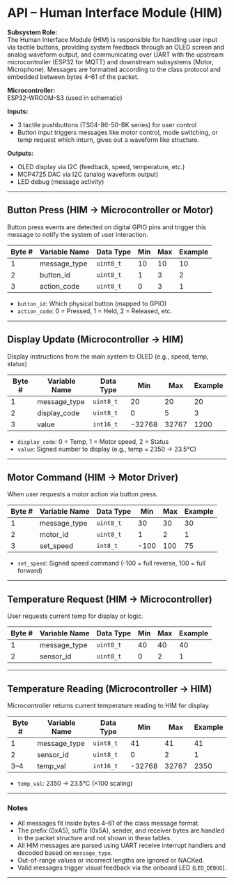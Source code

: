 # API – Human Interface Module (HIM)

**Subsystem Role:**  
The Human Interface Module (HIM) is responsible for handling user input via tactile buttons, providing system feedback through an OLED screen and analog waveform output, and communicating over UART with the upstream microcontroller (ESP32 for MQTT) and downstream subsystems (Motor, Microphone). Messages are formatted according to the class protocol and embedded between bytes 4–61 of the packet.

**Microcontroller:**  
ESP32-WROOM-S3 (used in schematic)

**Inputs:**
- 3 tactile pushbuttons (TS04-86-50-BK series) for user control
- Button input triggers messages like motor control, mode switching, or temp request which inturn, gives out a waveform like structure. 

**Outputs:**
- OLED display via I2C (feedback, speed, temperature, etc.)
- MCP4725 DAC via I2C (analog waveform output)
- LED debug (message activity)

---

## Button Press (HIM → Microcontroller or Motor)

Button press events are detected on digital GPIO pins and trigger this message to notify the system of user interaction.

| Byte # | Variable Name | Data Type | Min | Max | Example |
|--------|---------------|-----------|-----|-----|---------|
| 1 | message_type | `uint8_t` | 10 | 10 | 10 |
| 2 | button_id | `uint8_t` | 1 | 3 | 2 |
| 3 | action_code | `uint8_t` | 0 | 3 | 1 |

- `button_id`: Which physical button (mapped to GPIO)
- `action_code`: 0 = Pressed, 1 = Held, 2 = Released, etc.

---

## Display Update (Microcontroller → HIM)

Display instructions from the main system to OLED (e.g., speed, temp, status)

| Byte # | Variable Name | Data Type | Min | Max | Example |
|--------|---------------|-----------|-----|-----|---------|
| 1 | message_type | `uint8_t` | 20 | 20 | 20 |
| 2 | display_code | `uint8_t` | 0 | 5 | 3 |
| 3 | value | `int16_t` | -32768 | 32767 | 1200 |

- `display_code`: 0 = Temp, 1 = Motor speed, 2 = Status
- `value`: Signed number to display (e.g., temp = 2350 → 23.5°C)

---

##  Motor Command (HIM → Motor Driver)

When user requests a motor action via button press.

| Byte # | Variable Name | Data Type | Min | Max | Example |
|--------|---------------|-----------|-----|-----|---------|
| 1 | message_type | `uint8_t` | 30 | 30 | 30 |
| 2 | motor_id | `uint8_t` | 1 | 2 | 1 |
| 3 | set_speed | `int8_t` | -100 | 100 | 75 |

- `set_speed`: Signed speed command (-100 = full reverse, 100 = full forward)

---

## Temperature Request (HIM → Microcontroller)

User requests current temp for display or logic.

| Byte # | Variable Name | Data Type | Min | Max | Example |
|--------|---------------|-----------|-----|-----|---------|
| 1 | message_type | `uint8_t` | 40 | 40 | 40 |
| 2 | sensor_id | `uint8_t` | 0 | 2 | 1 |

---

## Temperature Reading (Microcontroller → HIM)

Microcontroller returns current temperature reading to HIM for display.

| Byte # | Variable Name | Data Type | Min | Max | Example |
|--------|---------------|-----------|-----|-----|---------|
| 1 | message_type | `uint8_t` | 41 | 41 | 41 |
| 2 | sensor_id | `uint8_t` | 0 | 2 | 1 |
| 3–4 | temp_val | `int16_t` | -32768 | 32767 | 2350 |

- `temp_val`: 2350 → 23.5°C (×100 scaling)

---

### Notes

- All messages fit inside bytes 4–61 of the class message format.
- The prefix (0xA5), suffix (0x5A), sender, and receiver bytes are handled in the packet structure and not shown in these tables.
- All HIM messages are parsed using UART receive interrupt handlers and decoded based on `message_type`.
- Out-of-range values or incorrect lengths are ignored or NACKed.
- Valid messages trigger visual feedback via the onboard LED (`LED_DEBUG`).

---

